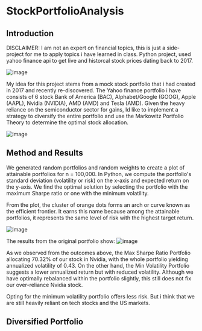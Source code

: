 # StockPortfolioAnalysis

## Introduction
DISCLAIMER: I am not an expert on financial topics, this is just a side-project for me to apply topics i have learned in class.
Python project, used yahoo finance api to get live and historcal stock prices dating back to 2017.

![image](https://github.com/amboym/StockPortfolioAnalysis/assets/162647158/e5a7828a-b229-4484-9734-485188d03725)

My idea for this project stems from a mock stock portfolio that i had created in 2017 and recently re-discovered. The Yahoo finance portfolio i have consists of 6 stock Bank of America (BAC), Alphabet/Google (GOOG), Apple (AAPL), Nvidia (NVIDIA), AMD (AMD) and Tesla (AMD). Given the heavy reliance on the semiconductor sector for gains, Id like to implement a strategy to diversify the entire portfolio and use the Markowitz Portfolio Theory to determine the optimal stock allocation.


![image](https://github.com/amboym/StockPortfolioAnalysis/assets/162647158/ee4ebf4d-43c1-47b8-a565-11696c1eac28)

## Method and Results

We generated random portfolios and random weights to create a plot of attainable portfolios for n = 100,000. In Python, we compute the portfolio's standard deviation (volatility or risk) on the x-axis and expected return on the y-axis. We find the optimal solution by selecting the portfolio with the maximum Sharpe ratio or one with the minimum volatility.

From the plot, the cluster of orange dots forms an arch or curve known as the efficient frontier. It earns this name because among the attainable portfolios, it represents the same level of risk with the highest target return.

![image](https://github.com/amboym/StockPortfolioAnalysis/assets/162647158/4033d379-2922-428f-85f3-536cefe5163a)

The results from the original portfolio show:
![image](https://github.com/amboym/StockPortfolioAnalysis/assets/162647158/1994804f-6b99-4a24-be85-8868d7eb0d38)

As we observed from the outcomes above, the Max Sharpe Ratio Portfolio allocating  70.32% of our stock in Nvidia, with the whole portfolio yielding annualized volatility of 0.43. On the other hand, the Min Volatility Portfolio suggests a lower annualized return but with reduced volatility. Although we have optimally rebalanced within the portfolio slightly, this still does not fix our over-reliance Nvidia stock.

Opting for the minimum volatility portfolio offers less risk. But i think that we are still heavily reliant on tech stocks and the US markets.

## Diversified Portfolio 


